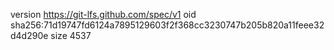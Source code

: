 version https://git-lfs.github.com/spec/v1
oid sha256:71d19747fd6124a7895129603f2f368cc3230747b205b820a11feee32d4d290e
size 4537
